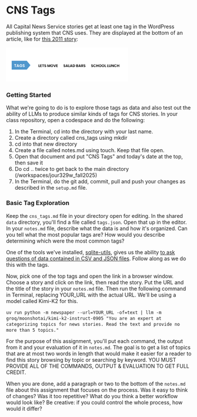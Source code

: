 # CNS Tags

All Capital News Service stories get at least one tag in the WordPress publishing system that CNS uses. They are displayed at the bottom of an article, like for [this 2011 story](https://cnsmaryland.org/2011/11/23/white-house-lets-move-program-lets-schools-snag-salad-bars/):

![image](../static/salad-bar-tags.png)

### Getting Started

What we're going to do is to explore those tags as data and also test out the ability of LLMs to produce similar kinds of tags for CNS stories. In your class repository, open a codespace and do the following:

1. In the Terminal, cd into the directory with your last name.
2. Create a directory called cns_tags using mkdir
3. cd into that new directory
4. Create a file called notes.md using touch. Keep that file open.
5. Open that document and put "CNS Tags" and today's date at the top, then save it
6. Do cd .. twice to get back to the main directory (/workspaces/jour329w_fall2025)
7. In the Terminal, do the git add, commit, pull and push your changes as described in the `setup.md` file.

### Basic Tag Exploration

Keep the `cns_tags.md` file in your directory open for editing. In the shared `data` directory, you'll find a file called `tags.json`. Open that up in the editor. In your `notes.md` file, describe what the data is and how it's organized. Can you tell what the most popular tags are? How would you describe determining which were the most common tags?

One of the tools we've installed, [sqlite-utils](https://sqlite-utils.datasette.io/en/stable/index.html), gives us the ability [to ask questions of data contained in CSV and JSON files](https://sqlite-utils.datasette.io/en/stable/cli.html#running-queries-directly-against-csv-or-json). Follow along as we do this with the tags.

Now, pick one of the top tags and open the link in a browser window. Choose a story and click on the link, then read the story. Put the URL and the title of the story in your `notes.md` file. Then run the following command in Terminal, replacing YOUR_URL with the actual URL. We'll be using a model called Kimi-K2 for this.

```{bash}
uv run python -m newspaper --url=YOUR_URL -of=text | llm -m groq/moonshotai/kimi-k2-instruct-0905 "You are an expert at categorizing topics for news stories. Read the text and provide no more than 5 topics."
```

For the purpose of this assignment, you'll put each command, the output from it and your evaluation of it in `notes.md`. The goal is to get a list of topics that are at most two words in length that would make it easier for a reader to find this story browsing by topic or searching by keyword. YOU MUST PROVIDE ALL OF THE COMMANDS, OUTPUT & EVALUATION TO GET FULL CREDIT.

When you are done, add a paragraph or two to the bottom of the `notes.md` file about this assignment that focuses on the process. Was it easy to think of changes? Was it too repetitive? What do you think a better workflow would look like? Be creative: if you could control the whole process, how would it differ?